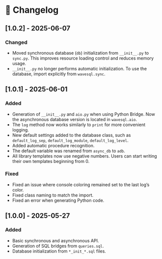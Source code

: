 # 📄 Changelog

## [1.0.2] - 2025-06-07
### Changed
- Moved synchronous database (`db`) initialization from `__init__.py` to `sync.py`. This improves resource loading control and reduces memory usage.
- `__init__.py` no longer performs automatic initialization. To use the database, import explicitly from `wavesql.sync`.

## [1.0.1] - 2025-06-01
### Added
- Generation of `__init__.py` and `aio.py` when using Python Bridge. Now the asynchronous database version is located in `wavesql.aio`.
- The `log` method now works similarly to `print` for more convenient logging.
- New default settings added to the database class, such as `default_log_sep`, `default_log_module`, `default_log_level`.
- Added automatic procedure recognition.
- The default variable was renamed from `async_db` to `adb`.
- All library templates now use negative numbers. Users can start writing their own templates beginning from 0.


### Fixed
- Fixed an issue where console coloring remained set to the last log’s color.
- Fixed class naming to match the import.
- Fixed an error when generating Python code.

## [1.0.0] - 2025-05-27
### Added
- Basic synchronous and asynchronous API.
- Generation of SQL bridges from `queries.sql`.
- Database initialization from `*_init_*.sql` files.